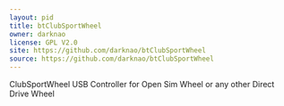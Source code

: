 ```yaml
---
layout: pid
title: btClubSportWheel
owner: darknao
license: GPL V2.0
site: https://github.com/darknao/btClubSportWheel
source: https://github.com/darknao/btClubSportWheel
---
```

ClubSportWheel USB Controller for Open Sim Wheel or any other Direct Drive Wheel
